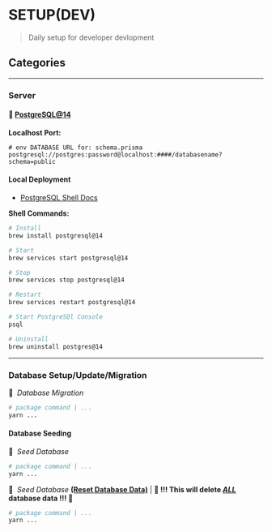 # SETUP(DEV)
> Daily setup for developer devlopment

## Categories

--- 

### Server

#### 🐘 [PostgreSQL@14](../../project/server/databases/POSTGRESQL.md)
**Localhost Port:**
```shell
# env DATABASE URL for: schema.prisma
postgresql://postgres:password@localhost:####/databasename?schema=public
```

#### Local Deployment

- [PostgreSQL Shell Docs](https://www.postgresql.org/docs/current/app-psql.html)

**Shell Commands:**
```bash
# Install
brew install postgresql@14

# Start
brew services start postgresql@14

# Stop
brew services stop postgresql@14

# Restart
brew services restart postgresql@14

# Start PostgreSQl Console
psql

# Uninstall
brew uninstall postgres@14
```
---

### Database Setup/Update/Migration

🚶 &nbsp;*Database Migration*
```bash
# package command | ...
yarn ...
```
#### Database Seeding
🌱 &nbsp;*Seed Database*
```bash
# package command | ...
yarn ...
```
🌱 &nbsp;*Seed Database* <u>**(Reset Database Data)**</u> | **🚨&nbsp;!!! This will delete <u>_ALL_</u> database data !!!&nbsp;🚨**
```bash
# package command | ...
yarn ...
```
